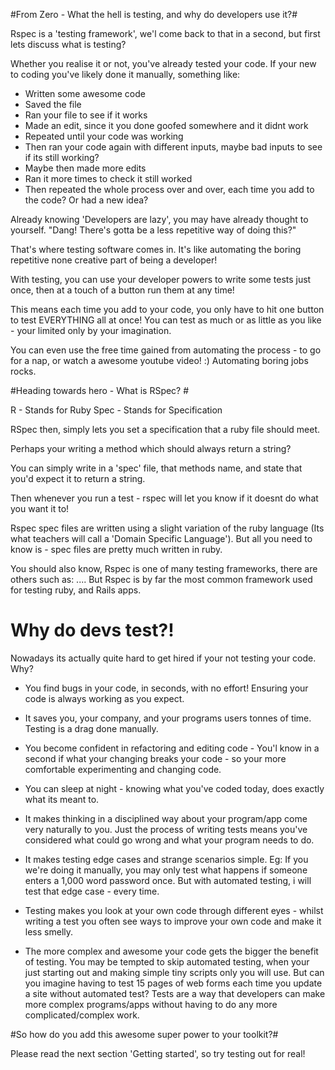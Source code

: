 #From Zero - What the hell is testing, and why do developers use it?#

Rspec is a 'testing framework', we'l come back to that in a second, but first lets discuss what is testing?

Whether you realise it or not, you've already tested your code. If your new to coding you've likely done it manually, something like:

- Written some awesome code
- Saved the file
- Ran your file to see if it works
- Made an edit, since it you done goofed somewhere and it didnt work
- Repeated until your code was working
- Then ran your code again with different inputs, maybe bad inputs to see if its still working?
- Maybe then made more edits
- Ran it more times to check it still worked
- Then repeated the whole process over and over, each time you add to the code? Or had a new idea?

Already knowing 'Developers are lazy', you may have already thought to yourself. "Dang! There's gotta be a less repetitive way of doing this?"

That's where testing software comes in. It's like automating the boring repetitive none creative part of being a developer!

With testing, you can use your developer powers to write some tests just once, then at a touch of a button run them at any time!

This means each time you add to your code, you only have to hit one button to test EVERYTHING all at once! You can test as much or as little as you like - your limited only by your imagination.

You can even use the free time gained from automating the process - to go for a nap, or watch a awesome youtube video! :) Automating boring jobs rocks.

#Heading towards hero - What is RSpec? #

R - Stands for Ruby
Spec - Stands for Specification

RSpec then, simply lets you set a specification that a ruby file should meet.

Perhaps your writing a method which should always return a string?

You can simply write in a 'spec' file, that methods name, and state that you'd expect it to return a string.

Then whenever you run a test - rspec will let you know if it doesnt do what you want it to!

Rspec spec files are written using a slight variation of the ruby language (Its what teachers will call a 'Domain Specific Language'). But all you need to know is - spec files are pretty much written in ruby.

You should also know, Rspec is one of many testing frameworks, there are others such as: .... But Rspec is by far the most common framework used for testing ruby, and Rails apps.

# Why do devs test?! #

Nowadays its actually quite hard to get hired if your not testing your code. Why?

- You find bugs in your code, in seconds, with no effort! Ensuring your code is always working as you expect.

- It saves you, your company, and your programs users tonnes of time. Testing is a drag done manually.

- You become confident in refactoring and editing code - You'l know in a second if what your changing breaks your code - so your more comfortable experimenting and changing code.

- You can sleep at night - knowing what you've coded today, does exactly what its meant to.

- It makes thinking in a disciplined way about your program/app come very naturally to you. Just the process of writing tests means you've considered what could go wrong and what your program needs to do.

- It makes testing edge cases and strange scenarios simple. Eg: If you we're doing it manually, you may only test what happens if someone enters a 1,000 word password once. But with automated testing, i will test that edge case - every time.

- Testing makes you look at your own code through different eyes - whilst writing a test you often see ways to improve your own code and make it less smelly.

- The more complex and awesome your code gets the bigger the benefit of testing. You may be tempted to skip automated testing, when your just starting out and making simple tiny scripts only you will use. But can you imagine having to test 15 pages of web forms each time you update a site without automated test? Tests are a way that developers can make more complex programs/apps without having to do any more complicated/complex work.

#So how do you add this awesome super power to your toolkit?#

Please read the next section 'Getting started', so try testing out for real!


